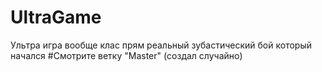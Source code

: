 # UltraGame
Ультра игра вообще клас прям реальный зубастический бой который начался
#Смотрите ветку "Master" (создал случайно)
